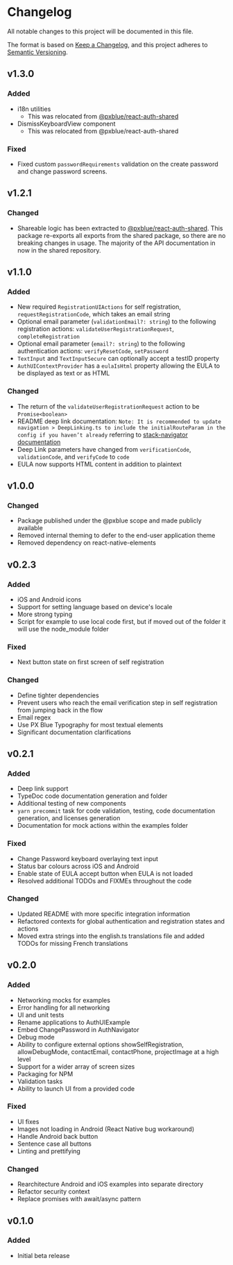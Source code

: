 # Changelog
All notable changes to this project will be documented in this file.

The format is based on [Keep a Changelog](https://keepachangelog.com/en/1.0.0/),
and this project adheres to [Semantic Versioning](https://semver.org/spec/v2.0.0.html).

## v1.3.0

### Added
-   i18n utilities
    -   This was relocated from [@pxblue/react-auth-shared](https://www.npmjs.com/package/@pxblue/react-auth-shared)
-   DismissKeyboardView component
    -   This was relocated from @pxblue/react-auth-shared

### Fixed
-   Fixed custom `passwordRequirements` validation on the create password and change password screens.

## v1.2.1
### Changed
-   Shareable logic has been extracted to [@pxblue/react-auth-shared](https://www.npmjs.com/package/@pxblue/react-auth-shared). This package re-exports all exports from the shared package, so there are no breaking changes in usage. The majority of the API documentation in now in the shared repository.

## v1.1.0
### Added
- New required `RegistrationUIActions` for self registration, `requestRegistrationCode`, which takes an email string
- Optional email parameter (`validationEmail?: string`) to the following registration actions: `validateUserRegistrationRequest`, `completeRegistration`
- Optional email parameter (`email?: string`) to the following authentication actions: `verifyResetCode`, `setPassword`
- `TextInput` and `TextInputSecure` can optionally accept a testID property
-   `AuthUIContextProvider` has a `eulaIsHtml` property allowing the EULA to be displayed as text or as HTML

### Changed
-   The return of the `validateUserRegistrationRequest` action to be `Promise<boolean>`
-   README deep link documentation: `Note: It is recommended to update navigation > DeepLinking.ts to include the initialRouteParam in the config if you haven’t already` referring to [stack-navigator documentation](https://reactnavigation.org/docs/stack-navigator/#initialroutename)
-   Deep Link parameters have changed from `verificationCode`, `validationCode`, and `verifyCode` to `code`
-   EULA now supports HTML content in addition to plaintext

## v1.0.0
### Changed
- Package published under the @pxblue scope and made publicly available
- Removed internal theming to defer to the end-user application theme
- Removed dependency on react-native-elements

## v0.2.3
### Added

- iOS and Android icons
- Support for setting language based on device's locale
- More strong typing
- Script for example to use local code first, but if moved out of the folder it will use the node_module folder

### Fixed

- Next button state on first screen of self registration

### Changed

- Define tighter dependencies
- Prevent users who reach the email verification step in self registration from jumping back in the flow
- Email regex
- Use PX Blue Typography for most textual elements
- Significant documentation clarifications

## v0.2.1
### Added

- Deep link support
- TypeDoc code documentation generation and folder
- Additional testing of new components
- `yarn precommit` task for code validation, testing, code documentation generation, and licenses generation
- Documentation for mock actions within the examples folder

### Fixed

- Change Password keyboard overlaying text input
- Status bar colours across iOS and Android
- Enable state of EULA accept button when EULA is not loaded
- Resolved additional TODOs and FIXMEs throughout the code

### Changed

- Updated README with more specific integration information
- Refactored contexts for global authentication and registration states and actions
- Moved extra strings into the english.ts translations file and added TODOs for missing French translations

## v0.2.0
### Added
- Networking mocks for examples
- Error handling for all networking
- UI and unit tests
- Rename applications to AuthUIExample
- Embed ChangePassword in AuthNavigator
- Debug mode
- Ability to configure external options showSelfRegistration, allowDebugMode, contactEmail, contactPhone, projectImage at a high level
- Support for a wider array of screen sizes
- Packaging for NPM
- Validation tasks
- Ability to launch UI from a provided code

### Fixed
- UI fixes
- Images not loading in Android (React Native bug workaround)
- Handle Android back button
- Sentence case all buttons
- Linting and prettifying

### Changed
- Rearchitecture Android and iOS examples into separate directory
- Refactor security context
- Replace promises with await/async pattern

## v0.1.0
### Added
- Initial beta release
